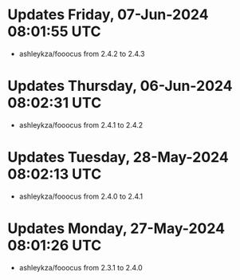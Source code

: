 # Updates Friday, 07-Jun-2024 08:01:55 UTC
- ashleykza/fooocus from 2.4.2 to 2.4.3

# Updates Thursday, 06-Jun-2024 08:02:31 UTC
- ashleykza/fooocus from 2.4.1 to 2.4.2

# Updates Tuesday, 28-May-2024 08:02:13 UTC
- ashleykza/fooocus from 2.4.0 to 2.4.1

# Updates Monday, 27-May-2024 08:01:26 UTC
- ashleykza/fooocus from 2.3.1 to 2.4.0

